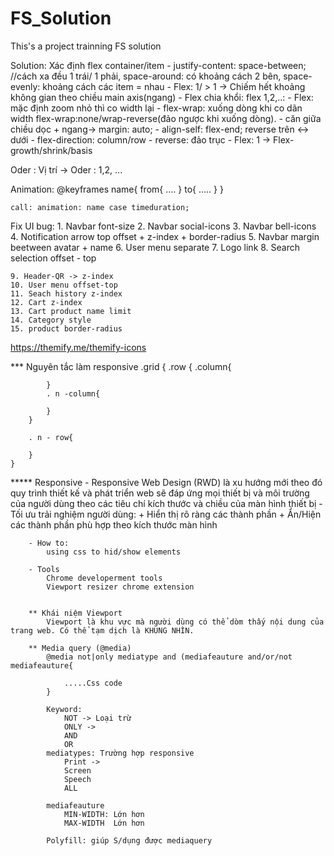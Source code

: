 # FS_Solution
This's a project trainning FS solution

Solution:
Xác định flex container/item
    - justify-content: 
        space-between; //cách xa đều 1 trái/ 1 phải, space-around: có khoảng cách 2 bên, 
        space-evenly: khoảng cách các item = nhau
    - Flex: 1/ > 1 -> Chiếm hết khoảng không gian theo chiều main axis(ngang)
    -  Flex chia khổi:
        flex 1,2,..: 
    - Flex: mặc định zoom nhỏ thì co width lại
    - flex-wrap: xuống dòng khi co dãn width
      flex-wrap:none/wrap-reverse(đảo ngược khi xuống dòng).
    - căn giữa chiều dọc + ngang-> margin: auto;
    -  align-self: flex-end; reverse trên <-> dưới
    - flex-direction: column/row - reverse: đảo trục
    - Flex: 1 -> Flex-growth/shrink/basis

Oder : Vị trí -> Oder : 1,2, ...

Animation:
    @keyframes name{
    from{
        ....
    }
    to{
        .....
    }
}

    call: animation: name case timeduration;


Fix UI bug:
    1. Navbar font-size
    2. Navbar social-icons
    3. Navbar bell-icons
    4. Notification arrow top offset + z-index + border-radius
    5. Navbar margin beetween avatar + name
    6. User menu separate
    7. Logo link
    8. Search selection offset - top

    9. Header-QR -> z-index
    10. User menu offset-top
    11. Seach history z-index
    12. Cart z-index
    13. Cart product name limit
    14. Category style
    15. product border-radius
https://themify.me/themify-icons


*** Nguyên tắc làm responsive
    .grid {
        .row {
            .column{

            }
            . n -column{

            }
        }

        . n - row{

        }
    }
	
***** Responsive
		- Responsive Web Design (RWD) là xu hướng mới theo đó quy trình thiết kế và phát triển web sẽ đáp ứng mọi thiết bị và môi trường của người dùng theo các tiêu chí kích thước và chiều của màn hình thiết bị
		- Tối ưu trải nghiệm người dùng:
		 + Hiển thị rõ ràng các thành phần
		 + Ẩn/Hiện các thành phần phù hợp theo kích thước màn hình
		 
		- How to:
			using css to hid/show elements
		
		- Tools
			Chrome developerment tools
			Viewport resizer chrome extension
			
		
		** Khái niệm Viewport
			Viewport là khu vực mà người dùng có thể dòm thấy nội dung của trang web. Có thể tạm dịch là KHUNG NHÌN.

		** Media query (@media)
			@media not|only mediatype and (mediafeauture and/or/not mediafeauture{
			
				.....Css code
			}
			
			Keyword: 
				NOT -> Loại trừ
				ONLY -> 
				AND
				OR
			mediatypes: Trường hợp responsive 
				Print -> 
				Screen
				Speech
				ALL
				
			mediafeauture
				MIN-WIDTH: Lớn hơn
				MAX-WIDTH  Lớn hơn
			
			Polyfill: giúp S/dụng được mediaquery
				
		